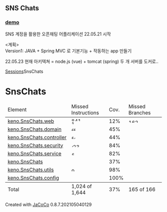 ## SNS Chats
### [demo](http://3.36.249.5:3000)

SNS 계정을 활용한 오픈채팅 어플리케이션
22.05.21 시작 

<계획>\
Version1: JAVA + Spring MVC 로 기본기능 + 작동하는 app 만들기
<br>

22.05.23 현재 아키텍쳐 = node.js (vue) + tomcat (spring) 두 개 서버를 도커로..

<?xml version="1.0" encoding="UTF-8"?><!DOCTYPE html PUBLIC "-//W3C//DTD XHTML 1.0 Strict//EN" "http://www.w3.org/TR/xhtml1/DTD/xhtml1-strict.dtd"><html xmlns="http://www.w3.org/1999/xhtml" lang="ko"><head><meta http-equiv="Content-Type" content="text/html;charset=UTF-8"/><link rel="stylesheet" href="jacoco-resources/report.css" type="text/css"/><link rel="shortcut icon" href="jacoco-resources/report.gif" type="image/gif"/><title>SnsChats</title><script type="text/javascript" src="jacoco-resources/sort.js"></script></head><body onload="initialSort(['breadcrumb', 'coveragetable'])"><div class="breadcrumb" id="breadcrumb"><span class="info"><a href="jacoco-sessions.html" class="el_session">Sessions</a></span><span class="el_report">SnsChats</span></div><h1>SnsChats</h1><table class="coverage" cellspacing="0" id="coveragetable"><thead><tr><td class="sortable" id="a" onclick="toggleSort(this)">Element</td><td class="down sortable bar" id="b" onclick="toggleSort(this)">Missed Instructions</td><td class="sortable ctr2" id="c" onclick="toggleSort(this)">Cov.</td><td class="sortable bar" id="d" onclick="toggleSort(this)">Missed Branches</td><td class="sortable ctr2" id="e" onclick="toggleSort(this)">Cov.</td><td class="sortable ctr1" id="f" onclick="toggleSort(this)">Missed</td><td class="sortable ctr2" id="g" onclick="toggleSort(this)">Cxty</td><td class="sortable ctr1" id="h" onclick="toggleSort(this)">Missed</td><td class="sortable ctr2" id="i" onclick="toggleSort(this)">Lines</td><td class="sortable ctr1" id="j" onclick="toggleSort(this)">Missed</td><td class="sortable ctr2" id="k" onclick="toggleSort(this)">Methods</td><td class="sortable ctr1" id="l" onclick="toggleSort(this)">Missed</td><td class="sortable ctr2" id="m" onclick="toggleSort(this)">Classes</td></tr></thead><tfoot><tr><td>Total</td><td class="bar">1,024 of 1,644</td><td class="ctr2">37%</td><td class="bar">165 of 166</td><td class="ctr2">0%</td><td class="ctr1">166</td><td class="ctr2">241</td><td class="ctr1">68</td><td class="ctr2">203</td><td class="ctr1">83</td><td class="ctr2">158</td><td class="ctr1">4</td><td class="ctr2">27</td></tr></tfoot><tbody><tr><td id="a7"><a href="keno.SnsChats.web/index.html" class="el_package">keno.SnsChats.web</a></td><td class="bar" id="b0"><img src="jacoco-resources/redbar.gif" width="105" height="10" title="841" alt="841"/><img src="jacoco-resources/greenbar.gif" width="14" height="10" title="120" alt="120"/></td><td class="ctr2" id="c7">12%</td><td class="bar" id="d0"><img src="jacoco-resources/redbar.gif" width="120" height="10" title="162" alt="162"/></td><td class="ctr2" id="e1">0%</td><td class="ctr1" id="f0">134</td><td class="ctr2" id="g0">154</td><td class="ctr1" id="h0">28</td><td class="ctr2" id="i1">55</td><td class="ctr1" id="j0">53</td><td class="ctr2" id="k0">73</td><td class="ctr1" id="l0">4</td><td class="ctr2" id="m0">8</td></tr><tr><td id="a3"><a href="keno.SnsChats.domain/index.html" class="el_package">keno.SnsChats.domain</a></td><td class="bar" id="b1"><img src="jacoco-resources/redbar.gif" width="7" height="10" title="63" alt="63"/><img src="jacoco-resources/greenbar.gif" width="6" height="10" title="53" alt="53"/></td><td class="ctr2" id="c4">45%</td><td class="bar" id="d3"/><td class="ctr2" id="e3">n/a</td><td class="ctr1" id="f1">14</td><td class="ctr2" id="g2">22</td><td class="ctr1" id="h1">19</td><td class="ctr2" id="i2">36</td><td class="ctr1" id="j1">14</td><td class="ctr2" id="k2">22</td><td class="ctr1" id="l1">0</td><td class="ctr2" id="m2">4</td></tr><tr><td id="a2"><a href="keno.SnsChats.controller/index.html" class="el_package">keno.SnsChats.controller</a></td><td class="bar" id="b2"><img src="jacoco-resources/redbar.gif" width="7" height="10" title="57" alt="57"/><img src="jacoco-resources/greenbar.gif" width="5" height="10" title="45" alt="45"/></td><td class="ctr2" id="c5">44%</td><td class="bar" id="d4"/><td class="ctr2" id="e4">n/a</td><td class="ctr1" id="f2">7</td><td class="ctr2" id="g3">15</td><td class="ctr1" id="h2">9</td><td class="ctr2" id="i4">17</td><td class="ctr1" id="j2">7</td><td class="ctr2" id="k3">15</td><td class="ctr1" id="l2">0</td><td class="ctr2" id="m3">3</td></tr><tr><td id="a4"><a href="keno.SnsChats.security/index.html" class="el_package">keno.SnsChats.security</a></td><td class="bar" id="b3"><img src="jacoco-resources/redbar.gif" width="5" height="10" title="43" alt="43"/><img src="jacoco-resources/greenbar.gif" width="29" height="10" title="237" alt="237"/></td><td class="ctr2" id="c2">84%</td><td class="bar" id="d1"><img src="jacoco-resources/redbar.gif" width="1" height="10" title="2" alt="2"/></td><td class="ctr2" id="e2">0%</td><td class="ctr1" id="f3">6</td><td class="ctr2" id="g1">25</td><td class="ctr1" id="h3">9</td><td class="ctr2" id="i0">58</td><td class="ctr1" id="j3">5</td><td class="ctr2" id="k1">24</td><td class="ctr1" id="l3">0</td><td class="ctr2" id="m1">5</td></tr><tr><td id="a5"><a href="keno.SnsChats.service/index.html" class="el_package">keno.SnsChats.service</a></td><td class="bar" id="b4"><img src="jacoco-resources/redbar.gif" width="1" height="10" title="14" alt="14"/><img src="jacoco-resources/greenbar.gif" width="7" height="10" title="64" alt="64"/></td><td class="ctr2" id="c3">82%</td><td class="bar" id="d5"/><td class="ctr2" id="e5">n/a</td><td class="ctr1" id="f4">3</td><td class="ctr2" id="g4">11</td><td class="ctr1" id="h5">1</td><td class="ctr2" id="i5">12</td><td class="ctr1" id="j4">3</td><td class="ctr2" id="k4">11</td><td class="ctr1" id="l4">0</td><td class="ctr2" id="m4">3</td></tr><tr><td id="a0"><a href="keno.SnsChats/index.html" class="el_package">keno.SnsChats</a></td><td class="bar" id="b5"/><td class="ctr2" id="c6">37%</td><td class="bar" id="d6"/><td class="ctr2" id="e6">n/a</td><td class="ctr1" id="f5">1</td><td class="ctr2" id="g6">2</td><td class="ctr1" id="h4">2</td><td class="ctr2" id="i6">3</td><td class="ctr1" id="j5">1</td><td class="ctr2" id="k6">2</td><td class="ctr1" id="l5">0</td><td class="ctr2" id="m6">1</td></tr><tr><td id="a6"><a href="keno.SnsChats.utils/index.html" class="el_package">keno.SnsChats.utils</a></td><td class="bar" id="b6"><img src="jacoco-resources/greenbar.gif" width="11" height="10" title="91" alt="91"/></td><td class="ctr2" id="c1">98%</td><td class="bar" id="d2"/><td class="ctr2" id="e0">50%</td><td class="ctr1" id="f6">1</td><td class="ctr2" id="g5">10</td><td class="ctr1" id="h6">0</td><td class="ctr2" id="i3">20</td><td class="ctr1" id="j6">0</td><td class="ctr2" id="k5">9</td><td class="ctr1" id="l6">0</td><td class="ctr2" id="m5">2</td></tr><tr><td id="a1"><a href="keno.SnsChats.config/index.html" class="el_package">keno.SnsChats.config</a></td><td class="bar" id="b7"/><td class="ctr2" id="c0">100%</td><td class="bar" id="d7"/><td class="ctr2" id="e7">n/a</td><td class="ctr1" id="f7">0</td><td class="ctr2" id="g7">2</td><td class="ctr1" id="h7">0</td><td class="ctr2" id="i7">2</td><td class="ctr1" id="j7">0</td><td class="ctr2" id="k7">2</td><td class="ctr1" id="l7">0</td><td class="ctr2" id="m7">1</td></tr></tbody></table><div class="footer"><span class="right">Created with <a href="http://www.jacoco.org/jacoco">JaCoCo</a> 0.8.7.202105040129</span></div></body></html>